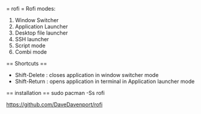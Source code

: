 = rofi =
Rofi modes:
1. Window Switcher
2. Application Launcher
3. Desktop file launcher
4. SSH launcher
5. Script mode
6. Combi mode

== Shortcuts ==
* Shift-Delete : closes application in window switcher mode
* Shift-Return : opens application in terminal in Application launcher mode

== installation ==
sudo pacman -Ss rofi

https://github.com/DaveDavenport/rofi

